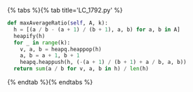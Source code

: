 {% tabs %}{% tab title='LC_1792.py' %}

```py
def maxAverageRatio(self, A, k):
  h = [(a / b - (a + 1) / (b + 1), a, b) for a, b in A]
  heapify(h)
  for _ in range(k):
    v, a, b = heapq.heappop(h)
    a, b = a + 1, b + 1
    heapq.heappush(h, (-(a + 1) / (b + 1) + a / b, a, b))
  return sum(a / b for v, a, b in h) / len(h)
```

{% endtab %}{% endtabs %}
